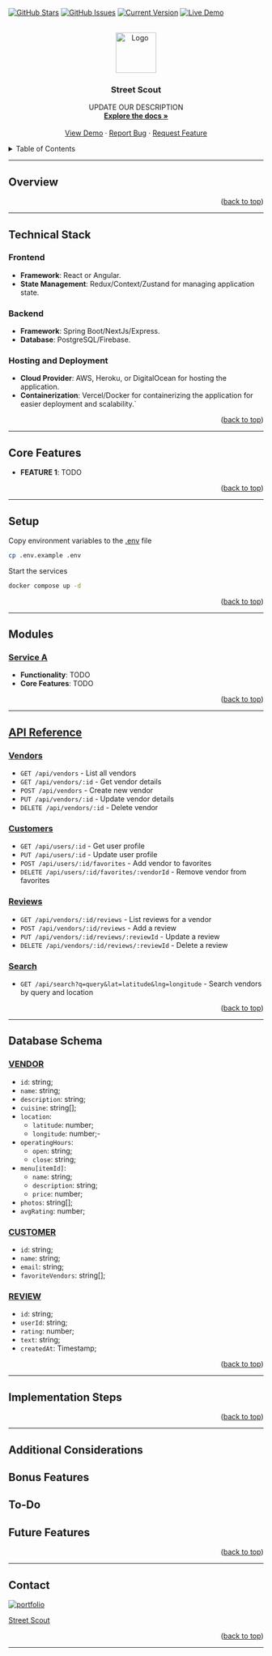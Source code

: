 <a id="readme-top"></a>
[![GitHub Stars][stars-shield]][stars-url]
[![GitHub Issues][issues-shield]][issues-url]
[![Current Version][version-shield]][repo-url]
[![Live Demo][live-demo-shield]][live-demo-url]


<!-- PROJECT LOGO -->
<br />
<div align="center">
  <a href="https://github.com/aye-shadow/street-scout">
    <img src="logo.png" alt="Logo" width="80" height="80">
  </a>

  <h3 align="center">Street Scout</h3>

  <p align="center">
    UPDATE OUR DESCRIPTION
    <br />
    <a href="https://github.com/aye-shadow/street-scout"><strong>Explore the docs »</strong></a>
    <br />
    <br />
    <a href="https://github.com/aye-shadow/street-scout">View Demo</a>
    ·
    <a href="https://github.com/aye-shadow/street-scout/issues/new?labels=bug&template=bug-report---.md">Report Bug</a>
    ·
    <a href="https://github.com/aye-shadow/street-scout/issues/new?labels=enhancement&template=feature-request---.md">Request Feature</a>
  </p>
</div>

<details>
  <summary>Table of Contents</summary>
  <ol>
    <li>
      <a href="#about-the-project">Overview</a>
      <ul>
        <li><a href="#technical-stack">Tech Stack</a></li>
        <li><a href="#core-features">Core Features</a></li>
      </ul>
    </li>
    <li><a href="#setup">Setup</a></li>
    <li><a href="#modules">Modules</a></li>
    <li><a href="#api-reference">API Reference</a></li>
    <li><a href="#database-schema">Database Schema</a></li>
    <li><a href="#implementation-steps">Implementation Steps</a></li>
    <li>
        <a href="#additional-considerations">Additional Considerations</a>
        <ul>
            <li><a href="#bonus-features">Bonus Features</a></li>
            <li><a href="#to-do">To-Dos</a></li>
            <li><a href="#future-features">Future Features</a></li>
        </ul>
    </li>
    <li><a href="#contact">Contact</a></li>

  </ol>
</details>

---

<!-- Overview -->
## Overview

<p align="right">(<a href="#readme-top">back to top</a>)</p>

---

## Technical Stack

### Frontend
- **Framework**: React or Angular.
- **State Management**: Redux/Context/Zustand for managing application state.

### Backend
- **Framework**: Spring Boot/NextJs/Express.
- **Database**: PostgreSQL/Firebase.

### Hosting and Deployment
- **Cloud Provider**: AWS, Heroku, or DigitalOcean for hosting the application.
- **Containerization**: Vercel/Docker for containerizing the application for easier deployment and scalability.`


<p align="right">(<a href="#readme-top">back to top</a>)</p>

---

<!-- Core Features -->
## Core Features
- **FEATURE 1**: TODO

<p align="right">(<a href="#readme-top">back to top</a>)</p>

---

<!-- Setup -->
## Setup

Copy environment variables to the [.env](.env) file

```bash
cp .env.example .env
```

Start the services

```bash
docker compose up -d
```

<p align="right">(<a href="#readme-top">back to top</a>)</p>

---

<!-- Modules -->
## Modules

### [Service A]()
- **Functionality**: TODO
- **Core Features**: TODO

<p align="right">(<a href="#readme-top">back to top</a>)</p>

---

<!-- API Reference -->
## [API Reference](http://localhost:3000/api)

### [Vendors](http://localhost:3000/api/vendors)
- `GET /api/vendors` - List all vendors
- `GET /api/vendors/:id` - Get vendor details
- `POST /api/vendors` - Create new vendor
- `PUT /api/vendors/:id` - Update vendor details
- `DELETE /api/vendors/:id` - Delete vendor
### [Customers](http://localhost:3000/api/customers)
- `GET /api/users/:id` - Get user profile
- `PUT /api/users/:id` - Update user profile
- `POST /api/users/:id/favorites` - Add vendor to favorites
- `DELETE /api/users/:id/favorites/:vendorId` - Remove vendor from favorites
### [Reviews](http://localhost:3000/api/reviews)
- `GET /api/vendors/:id/reviews` - List reviews for a vendor
- `POST /api/vendors/:id/reviews` - Add a review
- `PUT /api/vendors/:id/reviews/:reviewId` - Update a review
- `DELETE /api/vendors/:id/reviews/:reviewId` - Delete a review
### [Search](http://localhost:3000/api/search)
- `GET /api/search?q=query&lat=latitude&lng=longitude` - Search vendors by query and location


<p align="right">(<a href="#readme-top">back to top</a>)</p>

---

<!-- Database Schema -->
## Database Schema

### [VENDOR]()
- `id`: string;
- `name`: string;
- `description`: string;
- `cuisine`: string[];
- `location`:
  - `latitude`: number;
  - `longitude`: number;- 
- `operatingHours`:
  - `open`: string;
  - `close`: string;
- `menu[itemId]`: 
  - `name`: string;
  - `description`: string;
  - `price`: number;
- `photos`: string[];
- `avgRating`: number;

### [CUSTOMER]()
- `id`: string;
- `name`: string;
- `email`: string;
- `favoriteVendors`: string[];
### [REVIEW]()
- `id`: string;
- `userId`: string;
- `rating`: number;
- `text`: string;
- `createdAt`: Timestamp;

<p align="right">(<a href="#readme-top">back to top</a>)</p>

---

<!-- Implementation Steps -->
## Implementation Steps


<p align="right">(<a href="#readme-top">back to top</a>)</p>

---

<!-- Additional Considerations -->
## Additional Considerations


<!-- Bonus Features -->
## Bonus Features

<!-- TO DO -->
## To-Do


<!-- Future Features -->
## Future Features


<p align="right">(<a href="#readme-top">back to top</a>)</p>

---

<!-- CONTACT -->
## Contact


[![portfolio][porfolio-shield]][live-demo-url]

[Street Scout][repo-url]


<p align="right">(<a href="#readme-top">back to top</a>)</p>

---

<!-- MARKDOWN LINKS & IMAGES -->
<!-- https://www.markdownguide.org/basic-syntax/#reference-style-links -->
[version-shield]: https://img.shields.io/badge/version-0.0.1-green.svg?style=for-the-badge
[contributors-shield]: https://img.shields.io/github/contributors/aye-shadow/street-scout.svg?style=for-the-badge&logo=github
[contributors-url]: https://github.com/aye-shadow/street-scout/graphs/contributors
[forks-shield]: https://img.shields.io/github/forks/aye-shadow/street-scout.svg?style=for-the-badge
[forks-url]: https://github.com/aye-shadow/street-scout/network/members
[stars-shield]: https://img.shields.io/github/stars/aye-shadow/street-scout.svg?style=for-the-badge&&logo=github
[stars-url]: https://github.com/aye-shadow/street-scout/stargazers
[issues-shield]: https://img.shields.io/github/issues/aye-shadow/street-scout.svg?style=for-the-badge
[issues-url]: https://github.com/aye-shadow/street-scout/issues
[license-shield]: https://img.shields.io/github/license/aye-shadow/street-scout.svg?style=for-the-badge
[license-url]: https://github.com/aye-shadow/street-scout/blob/master/LICENSE.txt
[linkedin-shield]: https://img.shields.io/badge/-LinkedIn-black.svg?style=for-the-badge&logo=linkedin&colorB=0A66C2
[linkedin-url]: https://www.linkedin.com/in/devin-catuns/
[live-demo-shield]: https://img.shields.io/badge/demo-offline-red.svg?style=for-the-badge
[live-demo-url]: https://filn.vercel.app
[repo-url]: https://github.com/aye-shadow/street-scout
[porfolio-shield]: https://img.shields.io/badge/my_portfolio-000?style=for-the-badge&logo=ko-fi&logoColor=white
[portfolio-url]: https://street-scount.com/
